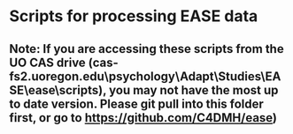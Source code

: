 # Scripts for processing EASE data
## Note: If you are accessing these scripts from the UO CAS drive (cas-fs2.uoregon.edu\psychology\Adapt\Studies\EASE\ease\scripts), you may not have the most up to date version. Please git pull into this folder first, or go to https://github.com/C4DMH/ease)
